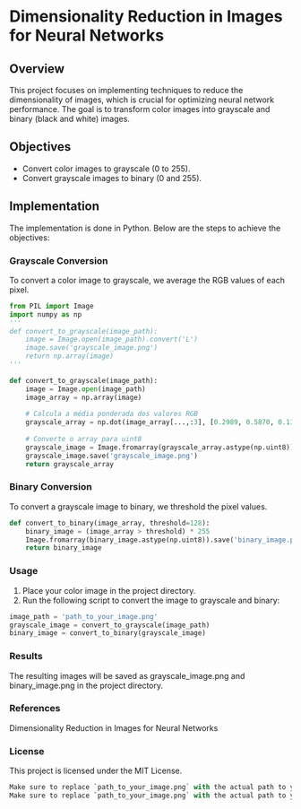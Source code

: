 # Dimensionality Reduction in Images for Neural Networks

## Overview
This project focuses on implementing techniques to reduce the dimensionality of images, which is crucial for optimizing neural network performance. The goal is to transform color images into grayscale and binary (black and white) images.

## Objectives
- Convert color images to grayscale (0 to 255).
- Convert grayscale images to binary (0 and 255).

## Implementation
The implementation is done in Python. Below are the steps to achieve the objectives:

### Grayscale Conversion
To convert a color image to grayscale, we average the RGB values of each pixel.

```python
from PIL import Image
import numpy as np
'''
def convert_to_grayscale(image_path):
    image = Image.open(image_path).convert('L')
    image.save('grayscale_image.png')
    return np.array(image)
'''

def convert_to_grayscale(image_path):
    image = Image.open(image_path)
    image_array = np.array(image)
    
    # Calcula a média ponderada dos valores RGB
    grayscale_array = np.dot(image_array[...,:3], [0.2989, 0.5870, 0.1140])
    
    # Converte o array para uint8
    grayscale_image = Image.fromarray(grayscale_array.astype(np.uint8))
    grayscale_image.save('grayscale_image.png')
    return grayscale_array
```

### Binary Conversion
To convert a grayscale image to binary, we threshold the pixel values.

```python
def convert_to_binary(image_array, threshold=128):
    binary_image = (image_array > threshold) * 255
    Image.fromarray(binary_image.astype(np.uint8)).save('binary_image.png')
    return binary_image
```

### Usage
1. Place your color image in the project directory.
2. Run the following script to convert the image to grayscale and binary:

```python
image_path = 'path_to_your_image.png'
grayscale_image = convert_to_grayscale(image_path)
binary_image = convert_to_binary(grayscale_image)
```

### Results
The resulting images will be saved as grayscale_image.png and binary_image.png in the project directory.

### References
Dimensionality Reduction in Images for Neural Networks

### License
This project is licensed under the MIT License.

```python
Make sure to replace `path_to_your_image.png` with the actual path to your image file.
Make sure to replace `path_to_your_image.png` with the actual path to your image file.
```